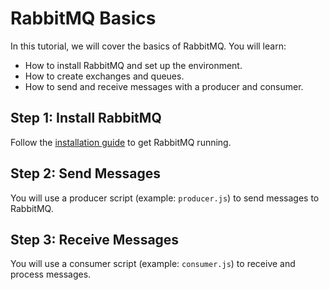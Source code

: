 # RabbitMQ Basics

In this tutorial, we will cover the basics of RabbitMQ. You will learn:

- How to install RabbitMQ and set up the environment.
- How to create exchanges and queues.
- How to send and receive messages with a producer and consumer.

## Step 1: Install RabbitMQ

Follow the [installation guide](../install/rabbitmq-setup.md) to get RabbitMQ running.

## Step 2: Send Messages

You will use a producer script (example: `producer.js`) to send messages to RabbitMQ.

## Step 3: Receive Messages

You will use a consumer script (example: `consumer.js`) to receive and process messages.
